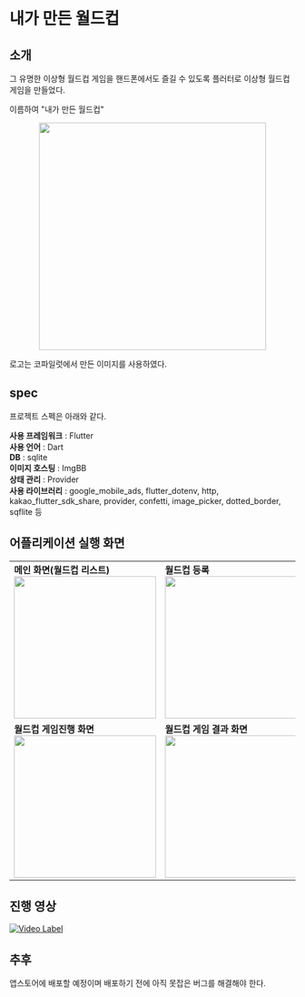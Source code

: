 # 내가 만든 월드컵

## 소개
그 유명한 이상형 월드컵 게임을 핸드폰에서도 즐길 수 있도록 플러터로 이상형 월드컵 게임을 만들었다.

이름하여 "내가 만든 월드컵"

<center><img src="https://velog.velcdn.com/images/valborgs/post/b08e701d-74fa-425b-8c01-dca2232546f5/image.png" width="400" /></center>

로고는 코파일럿에서 만든 이미지를 사용하였다.

## spec
프로젝트 스펙은 아래와 같다.

**사용 프레임워크** : Flutter<br>
**사용 언어** : Dart<br>
**DB** : sqlite<br>
**이미지 호스팅** : ImgBB<br>
**상태 관리** : Provider<br>
**사용 라이브러리** : google_mobile_ads, flutter_dotenv, http, kakao_flutter_sdk_share, provider, confetti, image_picker, dotted_border, sqflite 등<br>

## 어플리케이션 실행 화면

<table>
  <tbody>
    <tr>
      <td><b>메인 화면(월드컵 리스트)</b>
<img src="https://velog.velcdn.com/images/valborgs/post/9341bf50-13dd-4e9a-ad6a-93d7d0412c4e/image.png" width="250" /></td>
      <td><b>월드컵 등록</b>
<img src="https://velog.velcdn.com/images/valborgs/post/07ed3dae-3790-4bf9-a113-db623a3b8122/image.png" width="250" /></td>
      <td><b>사진 추가</b>
<img src="https://velog.velcdn.com/images/valborgs/post/c5ec1941-57ea-47b8-8c24-8568914fc25f/image.png" width="250" /></td>
      <td><b>월드컵 시작 전 선택 화면</b>
<img src="https://velog.velcdn.com/images/valborgs/post/217faf20-5255-4a00-8b0d-8f7f61b14f17/image.png" width="250" /></td>
    </tr>
    <tr>
      <td><b>월드컵 게임진행 화면</b>
<img src="https://velog.velcdn.com/images/valborgs/post/d39e2e28-5c3d-4b17-96b1-12072481baba/image.png" width="250" /></td>
      <td><b>월드컵 게임 결과 화면</b>
<img src="https://velog.velcdn.com/images/valborgs/post/4450d8f6-cec8-4f56-9532-488e8ef0bc91/image.png" width="250" /></td>
      <td><b>카카오톡 공유</b>
<img src="https://velog.velcdn.com/images/valborgs/post/0bb7886f-ab03-485f-b5d7-66bbe41813ca/image.png" width="250" /></td>
      <td></td>
    </tr>
  </tbody>  
</table>

## 진행 영상
[![Video Label](https://img.youtube.com/vi/YJWgZ4BQ-U8/0.jpg)](https://youtu.be/YJWgZ4BQ-U8)

## 추후
앱스토어에 배포할 예정이며 배포하기 전에 아직 못잡은 버그를 해결해야 한다.

